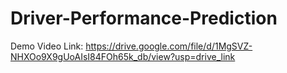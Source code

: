 # Driver-Performance-Prediction

Demo Video Link: https://drive.google.com/file/d/1MgSVZ-NHXOo9X9gUoAIsI84FOh65k_db/view?usp=drive_link